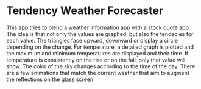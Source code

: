 # Tendency Weather Forecaster

This app tries to blend a weather information app with a stock quote app.
The idea is that not only the values are graphed, but also the tendecies for 
each value. The triangles face upward, downward or display a circle depending
on the change. For temperature, a detailed graph is plotted and the maximum 
and minimum temperatures are displayed and their time. If temperature is 
consistently on the rise or on the fall, only that value will show. The color
of the sky changes according to the time of the day. There are a few animations
that match the current weather that aim to augment the reflections on the glass
screen.
